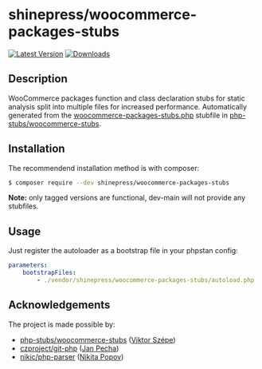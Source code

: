 # shinepress/woocommerce-packages-stubs

[![Latest Version](https://img.shields.io/packagist/v/shinepress/woocommerce-packages-stubs?label=latest)](https://packagist.org/packages/shinepress/woocommerce-packages-stubs/)
[![Downloads](https://img.shields.io/packagist/dt/shinepress/woocommerce-packages-stubs?label=downloads)](https://packagist.org/packages/shinepress/woocommerce-packages-stubs/)


## Description

WooCommerce packages function and class declaration stubs for static analysis split into multiple files for increased performance. Automatically generated from the [woocommerce-packages-stubs.php](https://github.com/php-stubs/woocommerce-stubs/blob/master/woocommerce-packages-stubs.php) stubfile in [php-stubs/woocommerce-stubs](https://github.com/php-stubs/woocommerce-stubs/).


## Installation

The recommendend installation method is with composer:
```sh
$ composer require --dev shinepress/woocommerce-packages-stubs
```

**Note:** only tagged versions are functional, dev-main will not provide any stubfiles.


## Usage

Just register the autoloader as a bootstrap file in your phpstan config:
```yaml
parameters:
    bootstrapFiles:
        - ./vendor/shinepress/woocommerce-packages-stubs/autoload.php
```


## Acknowledgements

The project is made possible by:
* [php-stubs/woocommerce-stubs](https://packagist.org/packages/php-stubs/woocommerce-stubs) ([Viktor Szépe](https://github.com/szepeviktor))
* [czproject/git-php](https://packagist.org/packages/czproject/git-php) ([Jan Pecha](https://github.com/janpecha))
* [nikic/php-parser](https://packagist.org/packages/nikic/php-parser) ([Nikita Popov](https://github.com/nikic))
